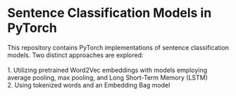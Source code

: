 # Sentence Classification Models in PyTorch

This repository contains PyTorch implementations of sentence classification models. Two distinct approaches are explored: 
</br></br>1. Utilizing pretrained Word2Vec embeddings with models employing average pooling, max pooling, and Long Short-Term Memory (LSTM)
</br>2. Using tokenized words and an Embedding Bag model
